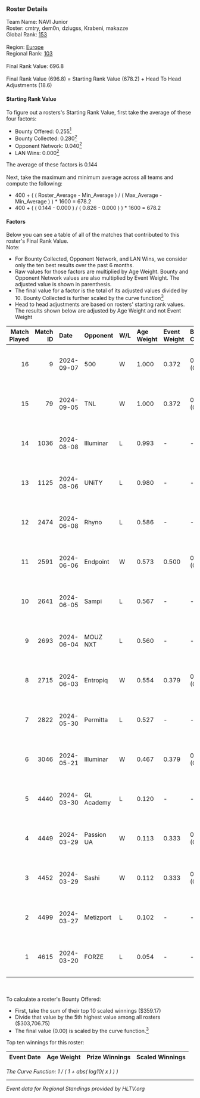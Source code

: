 ### Roster Details<br />
Team Name: NAVI Junior<br />
Roster: cmtry, dem0n, dziugss, Krabeni, makazze<br />
Global Rank: [153](../../standings_global_2024_09_08.md)<br />
<br />
Region: [Europe]( ../../standings_europe_2024_09_08.md)<br />
Regional Rank: [103]( ../../standings_europe_2024_09_08.md)<br />
<br />
Final Rank Value:  696.8<br />
<br />
Final Rank Value (696.8) = Starting Rank Value (678.2) + Head To Head Adjustments (18.6)<br />

#### Starting Rank Value<br />
To figure out a rosters's Starting Rank Value, first take the average of these four factors:<br />
- Bounty Offered: 0.255[<sup>1</sup>](#table2)
- Bounty Collected: 0.280[<sup>2</sup>](#table1)
- Opponent Network: 0.040[<sup>2</sup>](#table1)
- LAN Wins: 0.000[<sup>2</sup>](#table1)

The average of these factors is 0.144<br />
<br />
Next, take the maximum and minimum average across all teams and compute the following:<br />
- 400 + ( ( Roster_Average - Min_Average ) / ( Max_Average - Min_Average ) ) * 1600 = 678.2
- 400 + ( ( 0.144 - 0.000 ) / ( 0.826 - 0.000 ) ) * 1600 = 678.2


#### Factors<br />
Below you can see a table of all of the matches that contributed to this roster's Final Rank Value.<br />
Note:<br />

- For Bounty Collected, Opponent Network, and LAN Wins, we consider only the ten best results over the past 6 months.
- Raw values for those factors are multiplied by Age Weight. Bounty and Opponent Network values are also multiplied by Event Weight. The adjusted value is shown in parenthesis.
- The final value for a factor is the total of its adjusted values divided by 10. Bounty Collected is further scaled by the curve function[<sup>3</sup>](#curveFunction)
- Head to head adjustments are based on rosters' starting rank values. The results shown below are adjusted by Age Weight and not Event Weight
<span id="table1"></span><br />


| Match Played | Match ID | Date       | Opponent   | W/L | Age Weight | Event Weight | Bounty Collected | Opponent Network | LAN Wins  | H2H Adj. | Roster                                  |
| -: | -: | :- | :- | :- | :- | :- | :- | :- | :- | -: | :- |
|           16 |        9 | 2024-09-07 | 500        | W   | 1.000      | 0.372        | 0.000 (0.000)    | 0.126 (0.047)    | 0 (0.000) |    10.35 | cmtry, dem0n, dziugss, Krabeni, makazze |
|           15 |       79 | 2024-09-05 | TNL        | W   | 1.000      | 0.372        | 0.000 (0.000)    | 0.109 (0.041)    | 0 (0.000) |     9.61 | cmtry, dem0n, dziugss, Krabeni, makazze |
|           14 |     1036 | 2024-08-08 | Illuminar  | L   | 0.993      | -            | -                | -                | -         |    -8.58 | cmtry, dem0n, dziugss, Krabeni, makazze |
|           13 |     1125 | 2024-08-06 | UNiTY      | L   | 0.980      | -            | -                | -                | -         |    -7.34 | cmtry, dem0n, dziugss, Krabeni, makazze |
|           12 |     2474 | 2024-06-08 | Rhyno      | L   | 0.586      | -            | -                | -                | -         |    -4.66 | cmtry, dem0n, dziugss, froz1k, Krabeni  |
|           11 |     2591 | 2024-06-06 | Endpoint   | W   | 0.573      | 0.500        | 0.065 (0.019)    | 0.723 (0.207)    | 0 (0.000) |    14.83 | cmtry, dem0n, dziugss, froz1k, Krabeni  |
|           10 |     2641 | 2024-06-05 | Sampi      | L   | 0.567      | -            | -                | -                | -         |    -4.08 | cmtry, dem0n, dziugss, froz1k, Krabeni  |
|            9 |     2693 | 2024-06-04 | MOUZ NXT   | L   | 0.560      | -            | -                | -                | -         |    -2.14 | cmtry, dem0n, dziugss, froz1k, Krabeni  |
|            8 |     2715 | 2024-06-03 | Entropiq   | W   | 0.554      | 0.379        | 0.000 (0.000)    | 0.019 (0.004)    | 0 (0.000) |     2.97 | cmtry, dem0n, dziugss, froz1k, Krabeni  |
|            7 |     2822 | 2024-05-30 | Permitta   | L   | 0.527      | -            | -                | -                | -         |    -3.77 | cmtry, dem0n, dziugss, froz1k, Krabeni  |
|            6 |     3046 | 2024-05-21 | Illuminar  | W   | 0.467      | 0.379        | 0.010 (0.002)    | 0.384 (0.068)    | 0 (0.000) |    10.63 | cmtry, dem0n, dziugss, froz1k, Krabeni  |
|            5 |     4440 | 2024-03-30 | GL Academy | L   | 0.120      | -            | -                | -                | -         |    -1.90 | dem0n, dezt, Krabeni, Magic, makazze    |
|            4 |     4449 | 2024-03-29 | Passion UA | W   | 0.113      | 0.333        | 0.164 (0.006)    | 1.000 (0.038)    | 0 (0.000) |     3.10 | dem0n, dezt, Krabeni, Magic, makazze    |
|            3 |     4452 | 2024-03-29 | Sashi      | W   | 0.112      | 0.333        | 0.003 (0.000)    | 0.007 (0.000)    | 0 (0.000) |     1.51 | dem0n, dezt, Krabeni, Magic, makazze    |
|            2 |     4499 | 2024-03-27 | Metizport  | L   | 0.102      | -            | -                | -                | -         |    -1.30 | dem0n, dezt, Krabeni, Magic, makazze    |
|            1 |     4615 | 2024-03-20 | FORZE      | L   | 0.054      | -            | -                | -                | -         |    -0.59 | dem0n, froz1k, Krabeni, Magic, makazze  |

<br />
<span id="table2"></span><br />
To calculate a roster's Bounty Offered:<br />

- First, take the sum of their top 10 scaled winnings ($359.17)
- Divide that value by the 5th highest value among all rosters ($303,706.75)
- The final value (0.00) is scaled by the curve function.[<sup>3</sup>](#curveFunction)

Top ten winnings for this roster:<br />

| Event Date | Age Weight | Prize Winnings | Scaled Winnings |
| :- | -: | :- | :- |


<span id="curveFunction"></span>_The Curve Function: 1 / ( 1 + abs( log10( x ) ) )_<br />

---
_Event data for Regional Standings provided by HLTV.org_<br />
